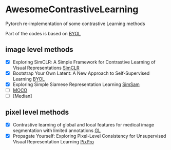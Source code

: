 # AwesomeContrastiveLearning

Pytorch re-implementation of some contrastive Learning methods

Part of the codes is based on [BYOL](https://github.com/lucidrains/byol-pytorch)

## image level methods

- [x] Exploring SimCLR: A Simple Framework for Contrastive Learning of Visual Representations [SimCLR](https://github.com/sthalles/SimCLR)
- [x] Bootstrap Your Own Latent: A New Approach to Self-Supervised Learning [BYOL](https://github.com/lucidrains/byol-pytorch)
- [x] Exploring Simple Siamese Representation Learning [SimSam](https://github.com/lucidrains/byol-pytorch)
- [ ] [MOCO](https://github.com/facebookresearch/moco)
- [ ] [Median]

## pixel level methods

- [x] Contrastive learning of global and local features for medical image segmentation with limited annotations [GL](https://github.com/krishnabits001/domain_specific_cl)
- [x] Propagate Yourself: Exploring Pixel-Level Consistency for Unsupervised Visual Representation Learning [PixPro](https://github.com/zdaxie/PixPro)
